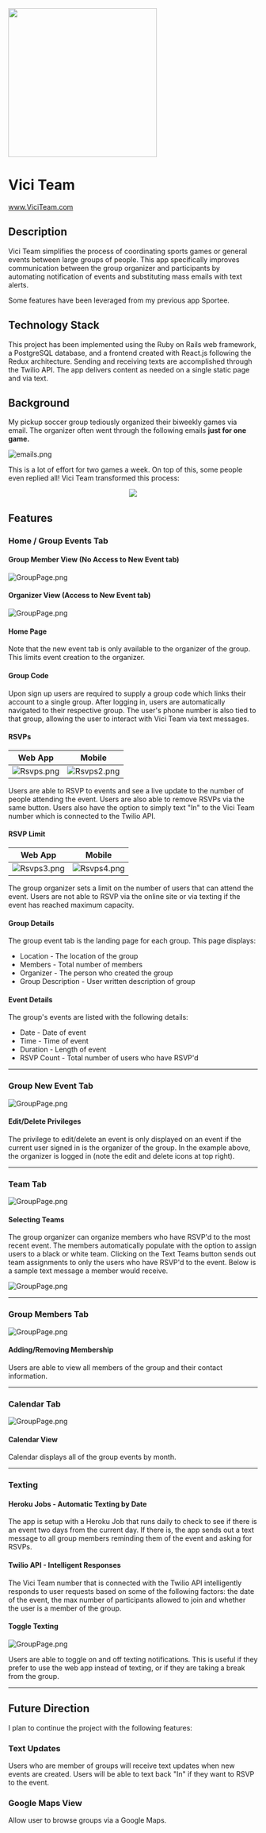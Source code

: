 <a href='www.viciteam.com'>
	<img src="http://res.cloudinary.com/ashcon/image/upload/v1475003658/vici/vici_team_final_2.png" width="300">
</a>

# Vici Team

www.ViciTeam.com

## Description

Vici Team simplifies the process of coordinating sports games or general events between large groups of people. This app specifically improves communication between the group organizer and participants by automating notification of events and substituting mass emails with text alerts.

Some features have been leveraged from my previous app Sportee.

## Technology Stack

This project has been implemented using the Ruby on Rails web framework, a PostgreSQL database, and a frontend created with React.js following the Redux architecture. Sending and receiving texts are accomplished through the Twilio API. The app delivers content as needed on a single static page and via text.

## Background

My pickup soccer group tediously organized their biweekly games via email. The organizer often went through the following emails **just for one game.**

![emails.png](http://res.cloudinary.com/ashcon/image/upload/v1475724667/vici/Emails.png)


This is a lot of effort for two games a week. On top of this, some people even replied all! Vici Team transformed this process:

<p align="center">
<img src="http://res.cloudinary.com/ashcon/image/upload/v1475728282/vici/eventconfirmationvici.gif">
</p>


## Features

### Home / Group Events Tab

#### Group Member View (No Access to New Event tab)
![GroupPage.png](http://res.cloudinary.com/ashcon/image/upload/v1475793915/vici/Screen_Shot_2016-10-06_at_3.42.58_PM.png)

#### Organizer View (Access to New Event tab)
![GroupPage.png](http://res.cloudinary.com/ashcon/image/upload/v1475793918/vici/Screen_Shot_2016-10-06_at_3.45.01_PM.png)

#### Home Page
Note that the new event tab is only available to the organizer of the group. This limits event creation to the organizer.

#### Group Code
Upon sign up users are required to supply a group code which links their account to a single group. After logging in, users are automatically navigated to their respective group. The user's phone number is also tied to that group, allowing the user to interact with Vici Team via text messages.

#### RSVPs

| Web App        | Mobile           |
| ------------- |:-------------:|
| ![Rsvps.png](http://res.cloudinary.com/ashcon/image/upload/v1475734088/vici/rsvp.gif)      | ![Rsvps2.png](http://res.cloudinary.com/ashcon/image/upload/v1475687748/vici/giphy.gif) |

Users are able to RSVP to events and see a live update to the number of people attending the event. Users are also able to remove RSVPs via the same button. Users also have the option to simply text "In" to the Vici Team number which is connected to the Twilio API.

#### RSVP Limit

| Web App        | Mobile           |
| ------------- |:-------------:|
| ![Rsvps3.png](http://res.cloudinary.com/ashcon/image/upload/v1475773605/vici/maxrsvp2.gif)      | ![Rsvps4.png](http://res.cloudinary.com/ashcon/image/upload/c_scale,w_270/v1475734193/vici/IMG_2639.jpg) |


The group organizer sets a limit on the number of users that can attend the event. Users are not able to RSVP via the online site or via texting if the event has reached maximum capacity.


#### Group Details

The group event tab is the landing page for each group. This page displays: 
- Location - The location of the group
- Members - Total number of members
- Organizer - The person who created the group
- Group Description - User written description of group

#### Event Details

The group's events are listed with the following details:
- Date - Date of event
- Time - Time of event
- Duration - Length of event
- RSVP Count - Total number of users who have RSVP'd

__________

### Group New Event Tab

![GroupPage.png](http://res.cloudinary.com/ashcon/image/upload/v1475779606/vici/Editevent.gif)


#### Edit/Delete Privileges

The privilege to edit/delete an event is only displayed on an event if the current user signed in is the organizer of the group. In the example above, the organizer is logged in (note the edit and delete icons at top right).
__________

### Team Tab

![GroupPage.png](http://res.cloudinary.com/ashcon/image/upload/v1475734103/vici/pickteams.gif)

#### Selecting Teams
The group organizer can organize members who have RSVP'd to the most recent event. The members automatically populate with the option to assign users to a black or white team. Clicking on the Text Teams button sends out team assignments to only the users who have RSVP'd to the event. Below is a sample text message a member would receive.


![GroupPage.png](http://res.cloudinary.com/ashcon/image/upload/v1475730308/vici/giphy_2.gif)
__________

### Group Members Tab

![GroupPage.png](http://res.cloudinary.com/ashcon/image/upload/v1475791388/vici/Members.png)

#### Adding/Removing Membership

Users are able to view all members of the group and their contact information.
__________

### Calendar Tab

![GroupPage.png](http://res.cloudinary.com/ashcon/image/upload/v1475792720/vici/calendar.gif)

#### Calendar View

Calendar displays all of the group events by month. 
__________

### Texting

#### Heroku Jobs - Automatic Texting by Date
The app is setup with a Heroku Job that runs daily to check to see if there is an event two days from the current day. If there is, the app sends out a text message to all group members reminding them of the event and asking for RSVPs. 

#### Twilio API - Intelligent Responses
The Vici Team number that is connected with the Twilio API intelligently responds to user requests based on some of the following factors: the date of the event, the max number of participants allowed to join and whether the user is a member of the group. 

#### Toggle Texting

![GroupPage.png](http://res.cloudinary.com/ashcon/image/upload/v1475734105/vici/toggle.gif)

Users are able to toggle on and off texting notifications. This is useful if they prefer to use the web app instead of texting, or if they are taking a break from the group.

__________


## Future Direction

I plan to continue the project with the following features:

### Text Updates

Users who are member of groups will receive text updates when new events are created. Users will be able to text back "In" if they want to RSVP to the event.

### Google Maps View

Allow user to browse groups via a Google Maps.

